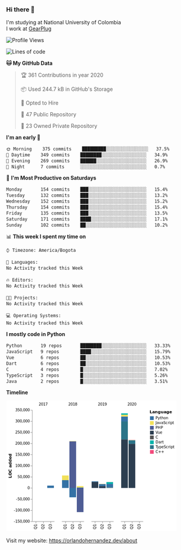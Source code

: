 ### Hi there 👋


<!--**AR4Z/AR4Z** is a ✨ _special_ ✨ repository because its `README.md` (this file) appears on your GitHub profile.

Here are some ideas to get you started:-->
I'm studying at National University of Colombia
<br>
I work at <a href="https://gearplug.io/en/">GearPlug</a>
<br>

<!--START_SECTION:waka-->
![Profile Views](http://img.shields.io/badge/Profile%20Views-15-blue)

![Lines of code](https://img.shields.io/badge/From%20Hello%20World%20I've%20written-173193%20Lines%20of%20code-blue)

**🐱 My GitHub Data** 

> 🏆 361 Contributions in year 2020
 > 
> 📦 Used 244.7 kB in GitHub's Storage 
 > 
> 💼 Opted to Hire
 > 
> 📜 47 Public Repository 
 > 
> 🔑 23 Owned Private Repository 

**I'm an early 🐤** 

```text
🌞 Morning    375 commits    █████████░░░░░░░░░░░░░░░░   37.5% 
🌆 Daytime    349 commits    ████████░░░░░░░░░░░░░░░░░   34.9% 
🌃 Evening    269 commits    ██████░░░░░░░░░░░░░░░░░░░   26.9% 
🌙 Night      7 commits      ░░░░░░░░░░░░░░░░░░░░░░░░░   0.7%

```
📅 **I'm Most Productive on Saturdays** 

```text
Monday       154 commits    ███░░░░░░░░░░░░░░░░░░░░░░   15.4% 
Tuesday      132 commits    ███░░░░░░░░░░░░░░░░░░░░░░   13.2% 
Wednesday    152 commits    ███░░░░░░░░░░░░░░░░░░░░░░   15.2% 
Thursday     154 commits    ███░░░░░░░░░░░░░░░░░░░░░░   15.4% 
Friday       135 commits    ███░░░░░░░░░░░░░░░░░░░░░░   13.5% 
Saturday     171 commits    ████░░░░░░░░░░░░░░░░░░░░░   17.1% 
Sunday       102 commits    ██░░░░░░░░░░░░░░░░░░░░░░░   10.2%

```


📊 **This week I spent my time on** 

```text
⌚︎ Timezone: America/Bogota

💬 Languages: 
No Activity tracked this Week

🔥 Editors: 
No Activity tracked this Week

🐱‍💻 Projects: 
No Activity tracked this Week

💻 Operating Systems: 
No Activity tracked this Week

```

**I mostly code in Python** 

```text
Python       19 repos       ████████░░░░░░░░░░░░░░░░░   33.33% 
JavaScript   9 repos        ████░░░░░░░░░░░░░░░░░░░░░   15.79% 
Vue          6 repos        ██░░░░░░░░░░░░░░░░░░░░░░░   10.53% 
Dart         6 repos        ██░░░░░░░░░░░░░░░░░░░░░░░   10.53% 
C            4 repos        █░░░░░░░░░░░░░░░░░░░░░░░░   7.02% 
TypeScript   3 repos        █░░░░░░░░░░░░░░░░░░░░░░░░   5.26% 
Java         2 repos        █░░░░░░░░░░░░░░░░░░░░░░░░   3.51%

```


**Timeline**

![Chart not found](https://github.com/AR4Z/AR4Z/blob/master/charts/bar_graph.png) 


<!--END_SECTION:waka-->


Visit my website: https://orlandohernandez.dev/about

